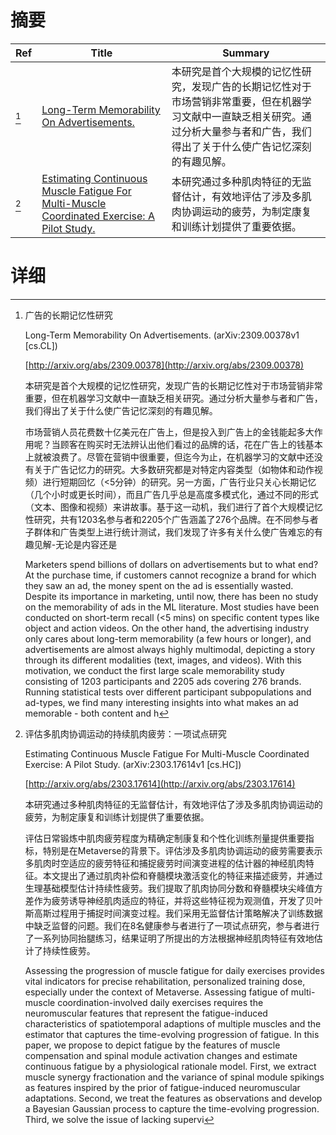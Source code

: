 # 摘要

| Ref | Title | Summary |
| --- | --- | --- |
| [^1] | [Long-Term Memorability On Advertisements.](http://arxiv.org/abs/2309.00378) | 本研究是首个大规模的记忆性研究，发现广告的长期记忆性对于市场营销非常重要，但在机器学习文献中一直缺乏相关研究。通过分析大量参与者和广告，我们得出了关于什么使广告记忆深刻的有趣见解。 |
| [^2] | [Estimating Continuous Muscle Fatigue For Multi-Muscle Coordinated Exercise: A Pilot Study.](http://arxiv.org/abs/2303.17614) | 本研究通过多种肌肉特征的无监督估计，有效地评估了涉及多肌肉协调运动的疲劳，为制定康复和训练计划提供了重要依据。 |

# 详细

[^1]: 广告的长期记忆性研究

    Long-Term Memorability On Advertisements. (arXiv:2309.00378v1 [cs.CL])

    [http://arxiv.org/abs/2309.00378](http://arxiv.org/abs/2309.00378)

    本研究是首个大规模的记忆性研究，发现广告的长期记忆性对于市场营销非常重要，但在机器学习文献中一直缺乏相关研究。通过分析大量参与者和广告，我们得出了关于什么使广告记忆深刻的有趣见解。

    

    市场营销人员花费数十亿美元在广告上，但是投入到广告上的金钱能起多大作用呢？当顾客在购买时无法辨认出他们看过的品牌的话，花在广告上的钱基本上就被浪费了。尽管在营销中很重要，但迄今为止，在机器学习的文献中还没有关于广告记忆力的研究。大多数研究都是对特定内容类型（如物体和动作视频）进行短期回忆（<5分钟）的研究。另一方面，广告行业只关心长期记忆（几个小时或更长时间），而且广告几乎总是高度多模式化，通过不同的形式（文本、图像和视频）来讲故事。基于这一动机，我们进行了首个大规模记忆性研究，共有1203名参与者和2205个广告涵盖了276个品牌。在不同参与者子群体和广告类型上进行统计测试，我们发现了许多有关什么使广告难忘的有趣见解-无论是内容还是

    Marketers spend billions of dollars on advertisements but to what end? At the purchase time, if customers cannot recognize a brand for which they saw an ad, the money spent on the ad is essentially wasted. Despite its importance in marketing, until now, there has been no study on the memorability of ads in the ML literature. Most studies have been conducted on short-term recall (<5 mins) on specific content types like object and action videos. On the other hand, the advertising industry only cares about long-term memorability (a few hours or longer), and advertisements are almost always highly multimodal, depicting a story through its different modalities (text, images, and videos). With this motivation, we conduct the first large scale memorability study consisting of 1203 participants and 2205 ads covering 276 brands. Running statistical tests over different participant subpopulations and ad-types, we find many interesting insights into what makes an ad memorable - both content and h
    
[^2]: 评估多肌肉协调运动的持续肌肉疲劳：一项试点研究

    Estimating Continuous Muscle Fatigue For Multi-Muscle Coordinated Exercise: A Pilot Study. (arXiv:2303.17614v1 [cs.HC])

    [http://arxiv.org/abs/2303.17614](http://arxiv.org/abs/2303.17614)

    本研究通过多种肌肉特征的无监督估计，有效地评估了涉及多肌肉协调运动的疲劳，为制定康复和训练计划提供了重要依据。

    

    评估日常锻炼中肌肉疲劳程度为精确定制康复和个性化训练剂量提供重要指标，特别是在Metaverse的背景下。评估涉及多肌肉协调运动的疲劳需要表示多肌肉时空适应的疲劳特征和捕捉疲劳时间演变进程的估计器的神经肌肉特征。本文提出了通过肌肉补偿和脊髓模块激活变化的特征来描述疲劳，并通过生理基础模型估计持续性疲劳。我们提取了肌肉协同分数和脊髓模块尖峰值方差作为疲劳诱导神经肌肉适应的特征，并将这些特征视为观测值，开发了贝叶斯高斯过程用于捕捉时间演变过程。我们采用无监督估计策略解决了训练数据中缺乏监督的问题。我们在8名健康参与者进行了一项试点研究，参与者进行了一系列协同抬腿练习，结果证明了所提出的方法根据神经肌肉特征有效地估计了持续性疲劳。

    Assessing the progression of muscle fatigue for daily exercises provides vital indicators for precise rehabilitation, personalized training dose, especially under the context of Metaverse. Assessing fatigue of multi-muscle coordination-involved daily exercises requires the neuromuscular features that represent the fatigue-induced characteristics of spatiotemporal adaptions of multiple muscles and the estimator that captures the time-evolving progression of fatigue. In this paper, we propose to depict fatigue by the features of muscle compensation and spinal module activation changes and estimate continuous fatigue by a physiological rationale model. First, we extract muscle synergy fractionation and the variance of spinal module spikings as features inspired by the prior of fatigue-induced neuromuscular adaptations. Second, we treat the features as observations and develop a Bayesian Gaussian process to capture the time-evolving progression. Third, we solve the issue of lacking supervi
    

